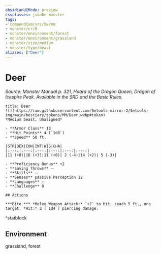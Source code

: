 ```yaml
---
obsidianUIMode: preview
cssclasses: json5e-monster
tags:
- compendium/src/5e/mm
- monster/cr/0
- monster/environment/forest
- monster/environment/grassland
- monster/size/medium
- monster/type/beast
aliases: ["Deer"]
---
```

# Deer
*Source: Monster Manual p. 321, Hoard of the Dragon Queen, Dragon of Icespire Peak. Available in the SRD and the Basic Rules.*  

```ad-statblock
title: Deer
![](https://raw.githubusercontent.com/5etools-mirror-2/5etools-img/main/bestiary/tokens/MM/Deer.webp#token)
*Medium beast, Unaligned*

- **Armor Class** 13
- **Hit Points** 4 (`1d8`)
- **Speed** 50 ft.

|STR|DEX|CON|INT|WIS|CHA|
|:---:|:---:|:---:|:---:|:---:|:---:|
|11 (+0)|16 (+3)|11 (+0)| 2 (-4)|14 (+2)| 5 (-3)|

- **Proficiency Bonus** +2
- **Saving Throws** ⏤
- **Skills** ⏤
- **Senses** passive Perception 12
- **Languages** —
- **Challenge** 0

## Actions

***Bite.*** *Melee Weapon Attack:* `+2` to hit, reach 5 ft., one target. *Hit:* 2 (`1d4`) piercing damage.
```
^statblock

## Environment

grassland, forest